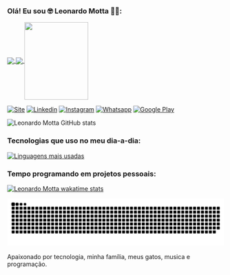 ### Olá! Eu sou 🤓 Leonardo Motta 👨‍💻:

<div>
  <a href="https://github.com/leoobrabo">
  <img height="180em"   align="center" src="https://github-readme-stats.vercel.app/api?username=leoobrabo&show_icons=true&theme=react&include_all_commits=true&count_private=true"/>
  <img height="180em"  align="center" src="https://github-readme-stats.vercel.app/api/top-langs/?username=leoobrabo&layout=compact&langs_count=7&theme=react" />

  <img align="center" width="148" height="180" src="https://media1.tenor.com/images/68e8337fb4eb7e40645d832c64762a8b/tenor.gif?itemid=19443613">
</div>


[![Site](https://img.shields.io/website?label=leonardomotta.com&style=for-the-badge&url=https://leonardomotta.netlify.app//)](https://leonardomotta.netlify.app/)
[![Linkedin](https://img.shields.io/badge/LinkedIn-0077B5?style=for-the-badge&logo=linkedin&logoColor=white)](https://www.linkedin.com/in/leonardo-motta-51883366/)
[![Instagram](https://img.shields.io/badge/Instagram-E4405F?style=for-the-badge&logo=instagram&logoColor=white)](https://www.instagram.com/leobrabo.py/)
[![Whatsapp](https://img.shields.io/badge/WhatsApp-25D366?style=for-the-badge&logo=whatsapp&logoColor=white)](https://api.whatsapp.com/send?phone=5561984142630&text=Ol%C3%A1%20gostaria%20de%20mais%20detalhes%20sobre%20um%20projeto!)
[![Google Play](https://img.shields.io/badge/Google_Play-414141?style=for-the-badge&logo=google-play&logoColor=white)](https://play.google.com/store/apps/developer?id=Alaska+Dev)

![Leonardo Motta GitHub stats](https://github-readme-stats.vercel.app/api?username=leoobrabo&show_icons=true&theme=dracula)

### Tecnologias que uso no meu dia-a-dia:

[![Linguagens mais usadas](https://github-readme-stats.vercel.app/api/top-langs/?username=leoobrabo)](https://github.com/leoobrabo/github-readme-stats)

### Tempo programando em projetos pessoais:

[![Leonardo Motta wakatime stats](https://github-readme-stats.vercel.app/api/wakatime?username=leoobrabo)](https://github.com/leoobrabo/github-readme-stats)
  
 ![Snake animation](https://github.com/ellen2121/ellen2121/blob/output/github-contribution-grid-snake.svg)

Apaixonado por tecnologia, minha família, meus gatos, musica e programação.


